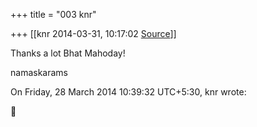 +++
title = "003 knr"

+++
[[knr	2014-03-31, 10:17:02 [Source](https://groups.google.com/g/samskrita/c/cnd42zsYZGs)]]



Thanks a lot Bhat Mahoday!

namaskarams

  
  
On Friday, 28 March 2014 10:39:32 UTC+5:30, knr wrote:



